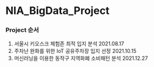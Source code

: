 # NIA_BigData_Project

### Project 순서
1. 서울시 키오스크 체험존 최적 입지 분석 2021.08.17
2. 주차난 완화를 위한 IoT 공유주차장 입지 선정 2021.10.15
3. 머신러닝을 이용한 동작구 지역화폐 소비패턴 분석 2021.12.27

